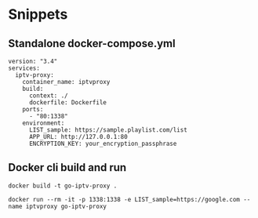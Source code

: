 # Snippets

## Standalone docker-compose.yml

```
version: "3.4"
services:
  iptv-proxy:
    container_name: iptvproxy
    build:
      context: ./
      dockerfile: Dockerfile
    ports:
      - "80:1338"
    environment:
      LIST_sample: https://sample.playlist.com/list
      APP_URL: http://127.0.0.1:80
      ENCRYPTION_KEY: your_encryption_passphrase
```


## Docker cli build and run

```
docker build -t go-iptv-proxy .
```

```
docker run --rm -it -p 1338:1338 -e LIST_sample=https://google.com --name iptvproxy go-iptv-proxy
```